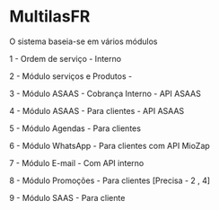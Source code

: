# MultilasFR
O sistema baseia-se em vários módulos

1 - Ordem de serviço - Interno

2 - Módulo serviços e Produtos - 

3 - Módulo ASAAS - Cobrança Interno - API ASAAS

4 - Módulo ASAAS - Para clientes - API ASAAS

5 - Módulo Agendas - Para clientes 

6 - Módulo WhatsApp - Para clientes com API MioZap

7 - Módulo E-mail - Com API interno 

8 - Módulo Promoções - Para clientes [Precisa - 2 , 4]

9 - Módulo SAAS - Para cliente 
